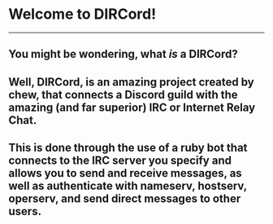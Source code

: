 # Welcome to DIRCord!
---
## You might be wondering, what *is* a DIRCord?  
Well, DIRCord, is an amazing project created by chew, that connects a Discord guild with the amazing (and far superior) IRC or **I**nternet **R**elay **C**hat.
---
## This is done through the use of a ruby bot that connects to the IRC server you specify and allows you to send and receive messages, as well as authenticate with nameserv, hostserv, operserv, and send direct messages to other users.